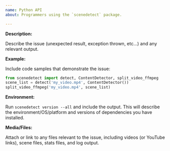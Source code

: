```yaml
---
name: Python API
about: Programmers using the `scenedetect` package.

---
```


**Description:**

Describe the issue (unexpected result, exception thrown, etc...) and any relevant output.

**Example:**

Include code samples that demonstrate the issue:

```python
from scenedetect import detect, ContentDetector, split_video_ffmpeg
scene_list = detect('my_video.mp4', ContentDetector())
split_video_ffmpeg('my_video.mp4', scene_list)
```

**Environment:**

Run `scenedetect version --all` and include the output. This will describe the environment/OS/platform and versions of dependencies you have installed.

**Media/Files:**

Attach or link to any files relevant to the issue, including videos (or YouTube links), scene files, stats files, and log output.
